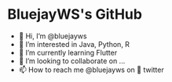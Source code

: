 # BluejayWS's GitHub

- 👋 Hi, I’m @bluejayws
- 👀 I’m interested in Java, Python, R
- 🌱 I’m currently learning Flutter
- 💞️ I’m looking to collaborate on ...
- 📫 How to reach me @bluejayws on 🐣 twitter

<!---
bluejayws/bluejayws is a ✨ special ✨ repository because its `README.md` (this file) appears on your GitHub profile.
You can click the Preview link to take a look at your changes.
--->
